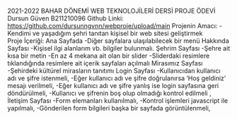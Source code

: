 2021-2022 BAHAR DÖNEMİ WEB TEKNOLOJİLERİ DERSİ PROJE ÖDEVİ   
                                                                                                        Dursun Güven
                                                                                                                                                                 B211210096
                                                           Github Linki: https://github.com/dursunngvnn/webproje/upload/main
Projenin Amacı:
                 -Kendimi ve yaşadığım şehri tanıtan kişisel bir web sitesi geliştirmek  
Proje İçeriği:
                 Ana Sayfada
                    -Diğer sayfalara ulaşılabilecek bir menü 
 	         Hakkında Sayfası
                    -Kişisel ilgi alanlarım vb. bilgiler bulunmalı.	
                         Şehrim Sayfası
                     -Şehre ait kısa bir metin
  	          -En az 4 mekana ait olan bir slider 
                          -Sliderdaki resimlere tıklandığında resimlere ait içerik sayfaları açılmalı
	          Mirasımız Sayfası
	         -Şehirdeki kültürel mirasların tanıtımı 
             	           Login Sayfası
 	            -Kullanıcıdan kullanıcı adı ve şifre istenmeli,
	            -Eğer kullanıcı adı ve şifre doğrulanırsa ‘Hoş geldiniz’ mesajı verilmeli,
                            -Eğer kullanıcı adı ve şifre yanlış ise login sayfasına geri döndürülmeli,
	            -Kullanıcı ve şifrenin boş olup olmadığı kontrol edilmeli ,
	             İletişim Sayfası
	           -Form elemanları kullanılmalı,
	             -Kontrol işlemleri javascript ile yapılmalı,
	             -Gönderilen form bilgileri başka bir sayfada görüntülenmeli,	
